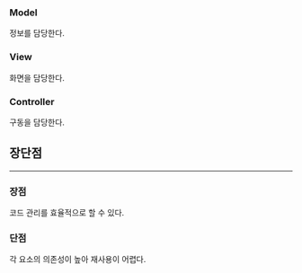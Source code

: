 ### Model
정보를 담당한다.
### View
화면을 담당한다.
### Controller
구동을 담당한다.

## 장단점
---
### 장점
코드 관리를 효율적으로 할 수 있다.

### 단점
각 요소의 의존성이 높아 재사용이 어렵다.